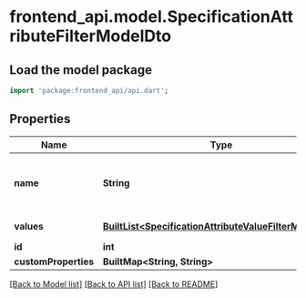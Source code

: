 # frontend_api.model.SpecificationAttributeFilterModelDto

## Load the model package
```dart
import 'package:frontend_api/api.dart';
```

## Properties
Name | Type | Description | Notes
------------ | ------------- | ------------- | -------------
**name** | **String** | Gets or sets the specification attribute name | [optional] 
**values** | [**BuiltList&lt;SpecificationAttributeValueFilterModelDto&gt;**](SpecificationAttributeValueFilterModelDto.md) | Gets or sets the values | [optional] 
**id** | **int** |  | [optional] 
**customProperties** | **BuiltMap&lt;String, String&gt;** |  | [optional] 

[[Back to Model list]](../README.md#documentation-for-models) [[Back to API list]](../README.md#documentation-for-api-endpoints) [[Back to README]](../README.md)


